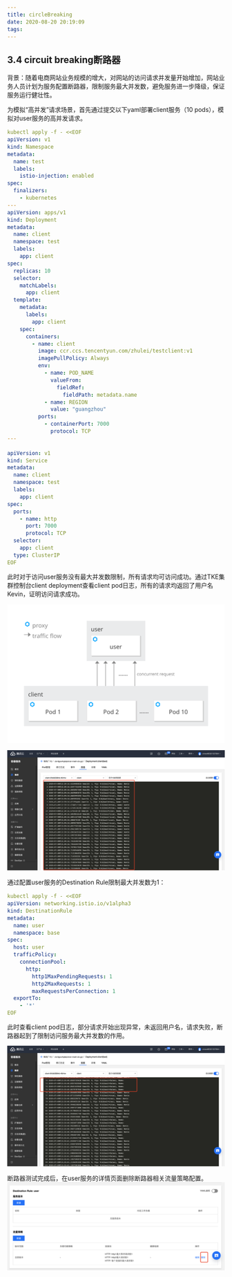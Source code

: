 ```yaml
---
title: circleBreaking
date: 2020-08-20 20:19:09
tags:
---
```

## 3.4 circuit breaking断路器

背景：随着电商网站业务规模的增大，对网站的访问请求并发量开始增加，网站业务人员计划为服务配置断路器，限制服务最大并发数，避免服务进一步降级，保证服务运行健壮性。

为模拟“高并发”请求场景，首先通过提交以下yaml部署client服务（10 pods），模拟对user服务的高并发请求。
```yaml
kubectl apply -f - <<EOF
apiVersion: v1
kind: Namespace
metadata:
  name: test
  labels:
    istio-injection: enabled
spec:
  finalizers:
    - kubernetes
---
apiVersion: apps/v1
kind: Deployment
metadata:
  name: client
  namespace: test
  labels:
    app: client
spec:
  replicas: 10
  selector:
    matchLabels:
      app: client
  template:
    metadata:
      labels:
        app: client
    spec:
      containers:
        - name: client
          image: ccr.ccs.tencentyun.com/zhulei/testclient:v1
          imagePullPolicy: Always
          env:
            - name: POD_NAME
              valueFrom:
                fieldRef:
                  fieldPath: metadata.name
            - name: REGION
              value: "guangzhou"
          ports:
            - containerPort: 7000
              protocol: TCP
---

apiVersion: v1
kind: Service
metadata:
  name: client
  namespace: test
  labels:
    app: client
spec:
  ports:
    - name: http
      port: 7000
      protocol: TCP
  selector:
    app: client
  type: ClusterIP
EOF
```

此时对于访问user服务没有最大并发数限制，所有请求均可访问成功。通过TKE集群控制台client deployment查看client pod日志，所有的请求均返回了用户名Kevin，证明访问请求成功。

![图3-4-1-高并发请求](../../images/netCommunication/3-4-1.svg)

![图3-4-2-所有请求均可访问成功](../../images/netCommunication/3-4-2.png )

通过配置user服务的Destination Rule限制最大并发数为1：

```yaml
kubectl apply -f - <<EOF
apiVersion: networking.istio.io/v1alpha3
kind: DestinationRule
metadata:
  name: user
  namespace: base
spec:
  host: user
  trafficPolicy:
    connectionPool:
      http:
        http1MaxPendingRequests: 1
        http2MaxRequests: 1
        maxRequestsPerConnection: 1
  exportTo:
    - '*'
EOF
```

此时查看client pod日志，部分请求开始出现异常，未返回用户名，请求失败，断路器起到了限制访问服务最大并发数的作用。

![图3-4-3-部分请求访问失败](../../images/netCommunication/3-4-3.png)

断路器测试完成后，在user服务的详情页面删除断路器相关流量策略配置。
![图3-4-4-删除流量策略相关配置](../../images/netCommunication/3-4-4.png)